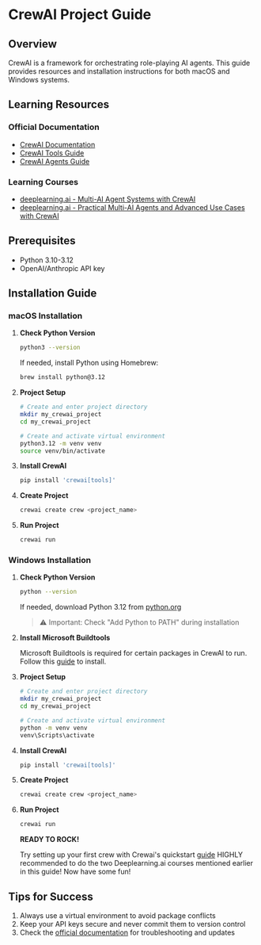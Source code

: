 # CrewAI Project Guide

## Overview
CrewAI is a framework for orchestrating role-playing AI agents. This guide provides resources and installation instructions for both macOS and Windows systems.

## Learning Resources

### Official Documentation
- [CrewAI Documentation](https://docs.crewai.com/)
- [CrewAI Tools Guide](https://docs.crewai.com/tools/)
- [CrewAI Agents Guide](https://docs.crewai.com/agents/)

### Learning Courses
- [deeplearning.ai - Multi-AI Agent Systems with CrewAI](https://www.deeplearning.ai/short-courses/multi-ai-agent-systems-with-crewai/)
- [deeplearning.ai - Practical Multi-AI Agents and Advanced Use Cases with CrewAI](https://www.deeplearning.ai/short-courses/practical-multi-ai-agents-and-advanced-use-cases-with-crewai/)

## Prerequisites

- Python 3.10-3.12
- OpenAI/Anthropic API key

## Installation Guide

### macOS Installation

1. **Check Python Version**
   ```bash
   python3 --version
   ```
   If needed, install Python using Homebrew:
   ```bash
   brew install python@3.12
   ```

2. **Project Setup**
   ```bash
   # Create and enter project directory
   mkdir my_crewai_project
   cd my_crewai_project

   # Create and activate virtual environment
   python3.12 -m venv venv
   source venv/bin/activate
   ```

3. **Install CrewAI**
   ```bash
   pip install 'crewai[tools]'
   ```

4. **Create Project**
   ```bash
   crewai create crew <project_name>
   ```

5. **Run Project**
   ```bash
   crewai run
   ```

### Windows Installation

1. **Check Python Version**
   ```bash
   python --version
   ```
   If needed, download Python 3.12 from [python.org](https://www.python.org/downloads/)
   > ⚠️ Important: Check "Add Python to PATH" during installation

2. **Install Microsoft Buildtools**

   Microsoft Buildtools is required for certain packages in CrewAI to run.
   Follow this [guide](https://github.com/bycloudai/InstallVSBuildToolsWindows?tab=readme-ov-file) to install.

3. **Project Setup**
   ```bash
   # Create and enter project directory
   mkdir my_crewai_project
   cd my_crewai_project

   # Create and activate virtual environment
   python -m venv venv
   venv\Scripts\activate
   ```

4. **Install CrewAI**
   ```bash
   pip install 'crewai[tools]'
   ```

4. **Create Project**
   ```bash
   crewai create crew <project_name>
   ```

6. **Run Project**
   ```bash
   crewai run
   ```

   **READY TO ROCK!**

   Try setting up your first crew with Crewai's quickstart [guide](https://docs.crewai.com/quickstart)
   HIGHLY recommended to do the two Deeplearning.ai courses mentioned earlier in this guide!
   Now have some fun!

## Tips for Success
1. Always use a virtual environment to avoid package conflicts
2. Keep your API keys secure and never commit them to version control
3. Check the [official documentation](https://docs.crewai.com/installation) for troubleshooting and updates





